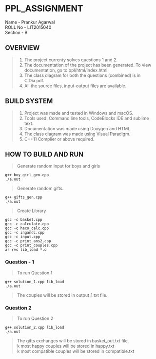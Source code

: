 # PPL_ASSIGNMENT
Name - Prankur Agarwal  
ROLL No - LIT2015040   
Section - B

## OVERVIEW
> 1) The project currenty solves questions 1 and 2.  
> 2) The documentation of the project has been generated. To view documentation, go to ppl/html/index.html  
> 3) The class diagram for both the questions (combined) is in ClDia.pdf.  
> 4) All the source files, input-output files are available.  

## BUILD SYSTEM
> 1) Project was made and tested in Windows and macOS.  
> 2) Tools used: Command line tools, CodeBlocks IDE and sublime text.  
> 3) Documentation was made using Doxygen and HTML.  
> 4) The class diagram was made using Visual Paradigm.  
> 5) C++11 Complier or above required.  

## HOW TO BUILD AND RUN

> Generate random input for boys and girls
```
g++ boy_girl_gen.cpp
./a.out
```
> Generate random gifts.
```
g++ gifts_gen.cpp
./a.out
```
> Create Library
```
gcc -c basket.cpp
gcc -c calculate.cpp
gcc -c haco_calc.cpp
gcc -c ingandc.cpp
gcc -c input.cpp
gcc -c print_ans2.cpp
gcc -c print_couples.cpp
ar rvs lib_load *.o 
```
### Question - 1

> To run Question 1
```
g++ solution_1.cpp lib_load
./a.out
```
> The couples will be stored in output_1.txt file.
### Question 2

> To run Question 2
```
g++ solution_2.cpp lib_load
./a.out
```

> The gifts exchanges will be stored in basket_out.txt file.  
> k most happy couples will be stored in happy.txt  
> k most compatible couples will be stored in compatible.txt  
